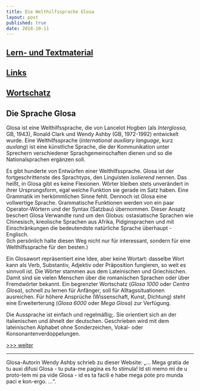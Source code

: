 ```yaml
---
title: Die Welthilfssprache Glosa
layout: post
published: true
date: 2018-10-11
---
```



## [Lern- und Textmaterial](index_materia.html)

## [Links](index_nexu.html)

## [Wortschatz](../gid/index_de.html) 

##  Die Sprache Glosa
  



Glosa ist eine Welthilfssprache, die von Lancelot Hogben (als
*Interglossa*, GB, 1943), Ronald Clark und Wendy Ashby (GB, 1972-1992)
entwickelt wurde. Eine Welthilfssprache (*international auxiliary
language*, kurz *auxlang*) ist eine künstliche Sprache, die der
Kommunikation unter Sprechern verschiedener Sprachgemeinschaften dienen
und so die Nationalsprachen ergänzen soll.

Es gibt hunderte von Entwürfen einer Welthilfssprache. Glosa ist der
fortgeschrittenste des Sprachtyps, den Linguisten *isolierend* nennen.
Das heißt, in Glosa gibt es keine Flexionen. Wörter bleiben stets
unverändert in ihrer Ursprungsform, egal welche Funktion sie gerade im
Satz haben. Eine Grammatik im herkömmlichen Sinne fehlt. Dennoch ist
Glosa eine vollwertige Sprache. Grammatische Funktionen werden von ein
paar Operator-Wörtern und der Syntax (Satzbau) übernommen. Dieser Ansatz
beschert Glosa Verwandte rund um den Globus: ostasiatische Sprachen wie
Chinesisch, kreolische Sprachen aus Afrika, Pidginsprachen und mit
Einschränkungen die bedeutendste natürliche Sprache überhaupt -
Englisch.  
(Ich persönlich halte diesen Weg nicht nur für interessant, sondern für
eine Welthilfssprache für den besten.)

Ein Glosawort repräsentiert eine Idee, aber keine Wortart: dasselbe Wort
kann als Verb, Substantiv, Adjektiv oder Präposition fungieren, so weit
es sinnvoll ist. Die Wörter stammen aus dem Lateinischen und
Griechischen. Damit sind sie vielen Menschen über die romanischen
Sprachen oder über Fremdwörter bekannt. Ein begrenzter Wortschatz
(*Glosa 1000* oder *Centra Glosa*), schnell zu lernen für Anfänger, soll
für Alltagssituationen ausreichen. Für höhere Ansprüche (Wissenschaft,
Kunst, Dichtung) steht eine Erweiterterung (*Glosa 6000* oder *Mega
Glosa*) zur Verfügung.

Die Aussprache ist einfach und regelmäßig;. Sie orientiert sich an der
italienischen und ähnelt der deutschen. Geschrieben wird mit dem
lateinischen Alphabet ohne Sonderzeichen, Vokal- oder
Konsonantenverdoppelungen.

  
  

[\>\>\> weiter](index_materia.html)

-----

<span class="small">Glosa-Autorin Wendy Ashby schrieb zu dieser Website:
„... Mega gratia de tu auxi difusi Glosa - tu puta-me pagina es fo
stimula\! Id sti memo mi de u proto-tem mi pa vide Glosa - id es ta
facili e habe mega pote pro munda paci e kon-ergo. ...“.</span>


